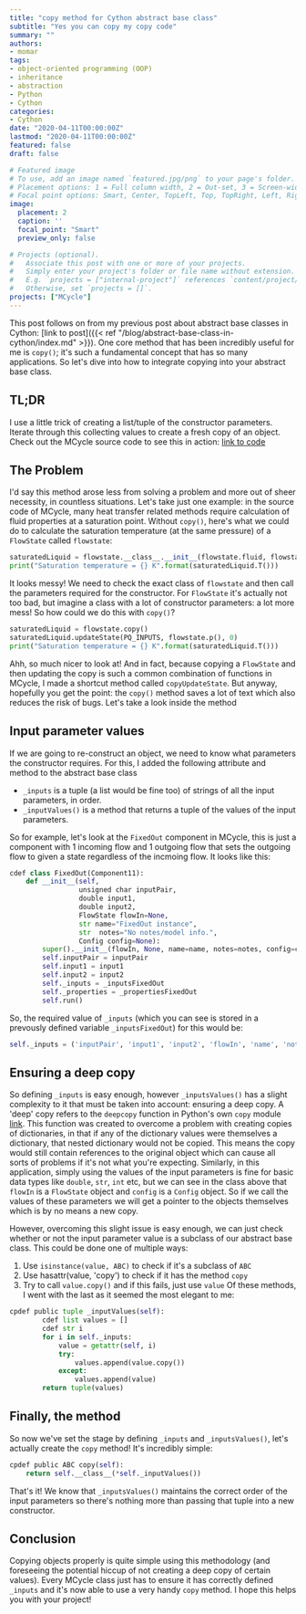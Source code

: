 ```yaml
---
title: "copy method for Cython abstract base class"
subtitle: "Yes you can copy my copy code"
summary: ""
authors:
- momar
tags:
- object-oriented programming (OOP)
- inheritance
- abstraction
- Python
- Cython
categories:
- Cython
date: "2020-04-11T00:00:00Z"
lastmod: "2020-04-11T00:00:00Z"
featured: false
draft: false

# Featured image
# To use, add an image named `featured.jpg/png` to your page's folder.
# Placement options: 1 = Full column width, 2 = Out-set, 3 = Screen-width
# Focal point options: Smart, Center, TopLeft, Top, TopRight, Left, Right, BottomLeft, Bottom, BottomRight
image:
  placement: 2
  caption: ''
  focal_point: "Smart"
  preview_only: false

# Projects (optional).
#   Associate this post with one or more of your projects.
#   Simply enter your project's folder or file name without extension.
#   E.g. `projects = ["internal-project"]` references `content/project/deep-learning/index.md`.
#   Otherwise, set `projects = []`.
projects: ["MCycle"]
---
```


This post follows on from my previous post about abstract base classes in Cython: [link to post]({{< ref "/blog/abstract-base-class-in-cython/index.md" >}}). One core method that has been incredibly useful for me is ``copy()``; it's such a fundamental concept that has so many applications. So let's dive into how to integrate copying into your abstract base class.

## TL;DR
I use a little trick of creating a list/tuple of the constructor parameters. Iterate through this collecting values to create a fresh copy of an object. Check out the MCycle source code to see this in action: [link to code]("https://github.com/momargoh/MCycle/blob/master/mcycle/bases/abc.pyx")

## The Problem
I'd say this method arose less from solving a problem and more out of sheer necessity, in countless situations. Let's take just one example: in the source code of MCycle, many heat transfer related methods require calculation of fluid properties at a saturation point. Without ``copy()``, here's what we could do to calculate the saturation temperature (at the same pressure) of a ``FlowState`` called ``flowstate``:

```python
saturatedLiquid = flowstate.__class__.__init__(flowstate.fluid, flowstate.m, PQ_INPUTS, flowstate.p(), 0)
print("Saturation temperature = {} K".format(saturatedLiquid.T()))
```
It looks messy! We need to check the exact class of ``flowstate`` and then call the parameters required for the constructor. For ``FlowState`` it's actually not too bad, but imagine a class with a lot of constructor parameters: a lot more mess! So how could we do this with ``copy()``?
```python
saturatedLiquid = flowstate.copy()
saturatedLiquid.updateState(PQ_INPUTS, flowstate.p(), 0)
print("Saturation temperature = {} K".format(saturatedLiquid.T()))
```
Ahh, so much nicer to look at! And in fact, because copying a ``FlowState`` and then updating the copy is such a common combination of functions in MCycle, I made a shortcut method called ``copyUpdateState``. But anyway, hopefully you get the point: the ``copy()`` method saves a lot of text which also reduces the risk of bugs. Let's take a look inside the method

## Input parameter values
If we are going to re-construct an object, we need to know what parameters the constructor requires. For this, I added the following attribute and method to the abstract base class
- ``_inputs`` is a tuple (a list would be fine too) of strings of all the input parameters, in order. 
- ``_inputValues()`` is a method that returns a tuple of the values of the input parameters.

So for example, let's look at the ``FixedOut`` component in MCycle, this is just a component with 1 incoming flow and 1 outgoing flow that sets the outgoing flow to given a state regardless of the incmoing flow. It looks like this:
```python
cdef class FixedOut(Component11):
    def __init__(self,
                 unsigned char inputPair,
                 double input1,
                 double input2,
                 FlowState flowIn=None,
                 str name="FixedOut instance",
                 str  notes="No notes/model info.",
                 Config config=None):
        super().__init__(flowIn, None, name=name, notes=notes, config=config)
        self.inputPair = inputPair
        self.input1 = input1
        self.input2 = input2
        self._inputs = _inputsFixedOut
        self._properties = _propertiesFixedOut
        self.run()
```
So, the required value of ``_inputs`` (which you can see is stored in a prevously defined variable ``_inputsFixedOut``) for this would be:
```python
self._inputs = ('inputPair', 'input1', 'input2', 'flowIn', 'name', 'notes', 'config')
```

## Ensuring a deep copy
So defining ``_inputs`` is easy enough, however ``_inputsValues()`` has a slight complexity to it that must be taken into account: ensuring a deep copy. A 'deep' copy refers to the ``deepcopy`` function in Python's own ``copy`` module [link]("https://docs.python.org/3.5/library/copy.html#copy.deepcopy"). This function was created to overcome a problem with creating copies of dictionaries, in that if any of the dictionary values were themselves a dictionary, that nested dictionary would not be copied. This means the copy would still contain references to the original object which can cause all sorts of problems if it's not what you're expecting. Similarly, in this application, simply using the values of the input parameters is fine for basic data types like ``double``, ``str``, ``int`` etc, but we can see in the class above that ``flowIn`` is a ``FlowState`` object and ``config`` is a ``Config`` object. So if we call the values of these parameters we will get a pointer to the objects themselves which is by no means a new copy. 

However, overcoming this slight issue is easy enough, we can just check whether or not the input parameter value is a subclass of our abstract base class. This could be done one of multiple ways:
1. Use ``isinstance(value, ABC)`` to check if it's a subclass of ``ABC``
2. Use hasattr(value, 'copy') to check if it has the method ``copy``
3. Try to call ``value.copy()`` and if this fails, just use ``value``
Of these methods, I went with the last as it seemed the most elegant to me:
```python
cpdef public tuple _inputValues(self):
        cdef list values = []
        cdef str i
        for i in self._inputs:
            value = getattr(self, i)
            try:
                values.append(value.copy())
            except:
                values.append(value)
        return tuple(values)
```
## Finally, the method
So now we've set the stage by defining ``_inputs`` and ``_inputsValues()``, let's actually create the ``copy`` method! It's incredibly simple:

```python
cpdef public ABC copy(self):
    return self.__class__(*self._inputValues())
```
That's it! We know that ``_inputsValues()`` maintains the correct order of the input parameters so there's nothing more than passing that tuple into a new constructor.

## Conclusion
Copying objects properly is quite simple using this methodology (and foreseeing the potential hiccup of not creating a deep copy of certain values). Every MCycle class just has to ensure it has correctly defined ``_inputs`` and it's now able to use a very handy ``copy`` method. I hope this helps you with your project!
